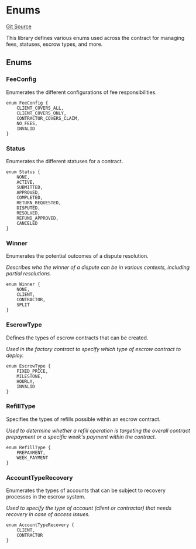 # Enums
[Git Source](https://github.com/midcontract/contracts/blob/71e459a676c50fe05291a09ea107d28263f8dabb/src/common/Enums.sol)

This library defines various enums used across the contract for managing fees, statuses, escrow types, and more.


## Enums
### FeeConfig
Enumerates the different configurations of fee responsibilities.


```solidity
enum FeeConfig {
    CLIENT_COVERS_ALL,
    CLIENT_COVERS_ONLY,
    CONTRACTOR_COVERS_CLAIM,
    NO_FEES,
    INVALID
}
```

### Status
Enumerates the different statuses for a contract.


```solidity
enum Status {
    NONE,
    ACTIVE,
    SUBMITTED,
    APPROVED,
    COMPLETED,
    RETURN_REQUESTED,
    DISPUTED,
    RESOLVED,
    REFUND_APPROVED,
    CANCELED
}
```

### Winner
Enumerates the potential outcomes of a dispute resolution.

*Describes who the winner of a dispute can be in various contexts, including partial resolutions.*


```solidity
enum Winner {
    NONE,
    CLIENT,
    CONTRACTOR,
    SPLIT
}
```

### EscrowType
Defines the types of escrow contracts that can be created.

*Used in the factory contract to specify which type of escrow contract to deploy.*


```solidity
enum EscrowType {
    FIXED_PRICE,
    MILESTONE,
    HOURLY,
    INVALID
}
```

### RefillType
Specifies the types of refills possible within an escrow contract.

*Used to determine whether a refill operation is targeting the overall contract prepayment or a specific week's payment within the contract.*


```solidity
enum RefillType {
    PREPAYMENT,
    WEEK_PAYMENT
}
```

### AccountTypeRecovery
Enumerates the types of accounts that can be subject to recovery processes in the escrow system.

*Used to specify the type of account (client or contractor) that needs recovery in case of access issues.*


```solidity
enum AccountTypeRecovery {
    CLIENT,
    CONTRACTOR
}
```


